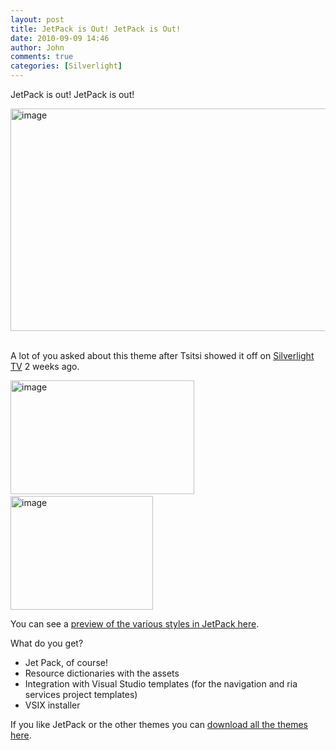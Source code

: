 ```yaml
---
layout: post
title: JetPack is Out! JetPack is Out!
date: 2010-09-09 14:46
author: John
comments: true
categories: [Silverlight]
---
```

<p>JetPack is out! JetPack is out! </p>  <p><a href="/wp-content/uploads/files/media/image/WindowsLiveWriter/3732847f17b6_A25C/image_2.png"><img style="border-bottom: 0px; border-left: 0px; display: inline; border-top: 0px; border-right: 0px" title="image" border="0" alt="image" src="/wp-content/uploads/files/media/image/WindowsLiveWriter/3732847f17b6_A25C/image_thumb.png" width="591" height="356" /></a>&#160;</p>  <p>A lot of you asked about this theme after Tsitsi showed it off on <a href="/silverlight/apply-and-customize-the-new-silverlight-themes/">Silverlight TV</a> 2 weeks ago.</p>  <p><a href="/wp-content/uploads/files/media/image/WindowsLiveWriter/3732847f17b6_A25C/image_4.png"><img style="border-bottom: 0px; border-left: 0px; display: inline; border-top: 0px; border-right: 0px" title="image" border="0" alt="image" src="/wp-content/uploads/files/media/image/WindowsLiveWriter/3732847f17b6_A25C/image_thumb_1.png" width="294" height="182" /></a>&#160;<a href="/wp-content/uploads/files/media/image/WindowsLiveWriter/3732847f17b6_A25C/image_6.png"><img style="border-bottom: 0px; border-left: 0px; display: inline; border-top: 0px; border-right: 0px" title="image" border="0" alt="image" src="/wp-content/uploads/files/media/image/WindowsLiveWriter/3732847f17b6_A25C/image_thumb_2.png" width="228" height="182" /></a> </p>  <p>You can see a <a href="http://www.silverlight.net/content/samples/sl4/themes/jetpack.html">preview of the various styles in JetPack here</a>.</p>  <p>What do you get?</p>  <ul>   <li>Jet Pack, of course!</li>    <li>Resource dictionaries with the assets </li>    <li>Integration with Visual Studio templates (for the navigation and ria services project templates) </li>    <li>VSIX installer</li> </ul>  <p>If you like JetPack or the other themes you can <a href="http://jpapa.me/theme9910">download all the themes here</a><strong></strong>.</p>

